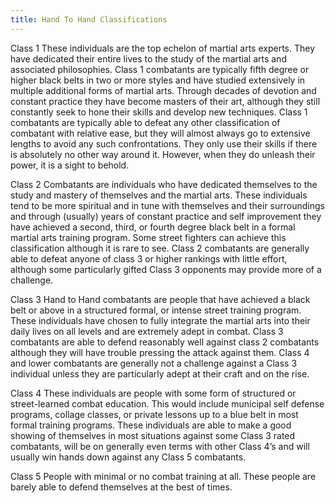 ```yaml
---
title: Hand To Hand Classifications
---
```


Class 1 These individuals are the top echelon of martial arts experts.  They
have dedicated their entire lives to the study of the martial arts and
associated philosophies. Class 1 combatants are typically fifth degree or higher
black belts in two or more styles and have studied extensively in multiple
additional forms of martial arts. Through decades of devotion and constant
practice they have become masters of their art, although they still constantly
seek to hone their skills and develop new techniques. Class 1 combatants are
typically able to defeat any other classification of combatant with relative
ease, but they will almost always go to extensive lengths to avoid any such
confrontations.  They only use their skills if there is absolutely no other way
around it. However, when they do unleash their power, it is a sight to behold.

Class 2 Combatants are individuals who have dedicated themselves to the study
and mastery of themselves and the martial arts. These individuals tend to be
more spiritual and in tune with themselves and their surroundings and through
(usually) years of constant practice and self improvement they have achieved a
second, third, or fourth degree black belt in a formal martial arts training
program. Some street fighters can achieve this classification although it is
rare to see. Class 2 combatants are generally able to defeat anyone of class 3
or higher rankings with little effort, although some particularly gifted Class 3
opponents may provide more of a challenge.

Class 3 Hand to Hand combatants are people that have achieved a black belt or
above in a structured formal, or intense street training program. These
individuals have chosen to fully integrate the martial arts into their daily
lives on all levels and are extremely adept in combat. Class 3 combatants are
able to defend reasonably well against class 2 combatants although they will
have trouble pressing the attack against them. Class 4 and lower combatants are
generally not a challenge against a Class 3 individual unless they are
particularly adept at their craft and on the rise.

Class 4 These individuals are people with some form of structured or
street-learned combat education. This would include municipal self defense
programs, collage classes, or private lessons up to a blue belt in most formal
training programs. These individuals are able to make a good showing of
themselves in most situations against some Class 3 rated combatants, will be on
generally even terms with other Class 4’s and will usually win hands down
against any Class 5 combatants.

Class 5 People with minimal or no combat training at all. These people are
barely able to defend themselves at the best of times.
